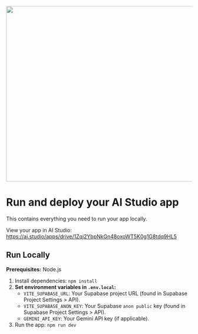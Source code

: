 <div align="center">
<img width="1200" height="475" alt="GHBanner" src="https://github.com/user-attachments/assets/0aa67016-6eaf-458a-adb2-6e31a0763ed6" />
</div>

# Run and deploy your AI Studio app

This contains everything you need to run your app locally.

View your app in AI Studio: https://ai.studio/apps/drive/1Zqj2YbpNkGn48oxoWT5K0g1G8tdq9HL5

## Run Locally

**Prerequisites:** Node.js

1.  Install dependencies:
    `npm install`
2.  **Set environment variables in `.env.local`:**
    *   `VITE_SUPABASE_URL`: Your Supabase project URL (found in Supabase Project Settings &gt; API).
    *   `VITE_SUPABASE_ANON_KEY`: Your Supabase `anon public` key (found in Supabase Project Settings &gt; API).
    *   `GEMINI_API_KEY`: Your Gemini API key (if applicable).
3.  Run the app:
    `npm run dev`